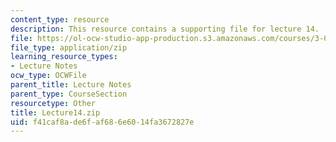 ```yaml
---
content_type: resource
description: This resource contains a supporting file for lecture 14.
file: https://ol-ocw-studio-app-production.s3.amazonaws.com/courses/3-016-mathematics-for-materials-scientists-and-engineers-fall-2005/f41caf8ade6faf686e6014fa3672827e_Lecture14.zip
file_type: application/zip
learning_resource_types:
- Lecture Notes
ocw_type: OCWFile
parent_title: Lecture Notes
parent_type: CourseSection
resourcetype: Other
title: Lecture14.zip
uid: f41caf8a-de6f-af68-6e60-14fa3672827e
---
```

